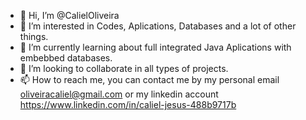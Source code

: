 - 👋 Hi, I’m @CalielOliveira
- 👀 I’m interested in Codes, Aplications, Databases and a lot of other things.
- 🌱 I’m currently learning about full integrated Java Aplications with embebbed databases.
- 💞️ I’m looking to collaborate in all types of projects.
- 📫 How to reach me, you can contact me by my personal email oliveiracaliel@gmail.com or my linkedin account https://www.linkedin.com/in/caliel-jesus-488b9717b


